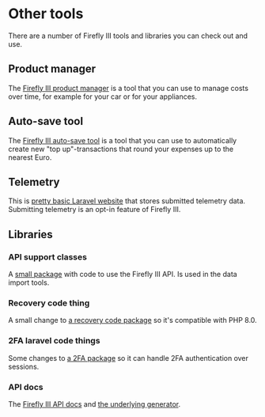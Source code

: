 # Other tools

There are a number of Firefly III tools and libraries you can check out and use.

## Product manager

The [Firefly III product manager](https://github.com/JC5/product-manager) is a tool that you can use to manage costs over time, for example for your car or for your appliances.

## Auto-save tool

The [Firefly III auto-save tool](https://github.com/JC5/autosave) is a tool that you can use to automatically create new "top up"-transactions that round your expenses up to the nearest Euro.

## Telemetry

This is [pretty basic Laravel website](https://github.com/firefly-iii/telemetry) that stores submitted telemetry data. Submitting telemetry is an opt-in feature of Firefly III.

## Libraries

### API support classes

A [small package](https://github.com/JC5/api-support-classes) with code to use the Firefly III API. Is used in the data import tools.

### Recovery code thing

A small change to [a recovery code package](https://github.com/JC5/recovery) so it's compatible with PHP 8.0.

### 2FA laravel code things

Some changes to [a 2FA package](https://github.com/JC5/google2fa-laravel) so it can handle 2FA authentication over sessions.

### API docs

The [Firefly III API docs](https://github.com/firefly-iii/api-docs) and [the underlying generator](https://github.com/firefly-iii/api-docs-generator).
